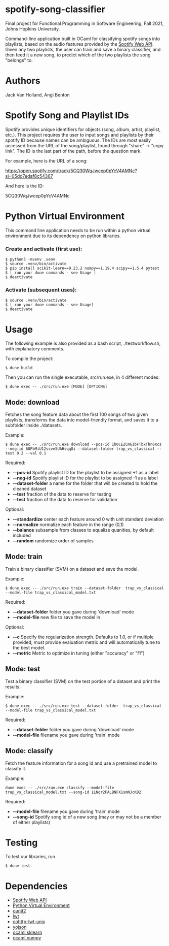 # spotify-song-classifier
Final project for Functional Programming in Software Engineering, Fall 2021, Johns Hopkins University.

Command-line application built in OCaml for classifying spotify songs into playlists, based on the audio features provided by the [Spotify Web API](https://developer.spotify.com/documentation/web-api/). Given any two playlists, the user can train and save a binary classifier, and then feed it a new song, to predict which of the two playlists the song "belongs" to. 

# Authors 
Jack Van Holland, Angi Benton

# Spotify Song and Playlist IDs 
Spotify provides unique identifiers for objects (song, album, artist, playlist, etc.). This project requires the user to input songs and playlists by their spotify ID because names can be ambiguous. The IDs are most easily accessed from the URL of the song/playlist, found through "share" -> "copy link". The ID is the last part of the path, before the question mark. 

For example, here is the URL of a song:

https://open.spotify.com/track/5CQ30WqJwcep0pYcV4AMNc?si=05dd7edaf8c54367

And here is the ID:

5CQ30WqJwcep0pYcV4AMNc

# Python Virtual Environment 
This command line application needs to be run within a python virtual environment due to its dependency on python libraries. 


### Create and activate (first use):

```
$ python3 -mvenv .venv 
$ source .venv/bin/activate 
$ pip install scikit-learn==0.23.2 numpy==1.19.4 scipy==1.5.4 pytest 
$ [ run your dune commands - see Usage ] 
$ deactivate  
```

### Activate (subsequent uses): 

```
$ source .venv/bin/activate 
$ [ run your dune commands - see Usage] 
$ deactivate  
```

# Usage 
The following example is also provided as a bash script, ./testworkflow.sh, with explanatory comments. 

To compile the project:
```
$ dune build 
```

Then you can run the single executable, src/run.exe, in 4 different modes:
```
$ dune exec -- ./src/run.exe [MODE] [OPTIONS]
```

## Mode: download 
Fetches the song feature data about the first 100 songs of two given playlists, transforms the data into model-friendly format, and saves it to a subfolder inside ./datasets. 

Example: 
```
$ dune exec -- ./src/run.exe download --pos-id 1h0CEZCm6IbFTbxThn6Xcs --neg-id 68PbMiU12ssvm5UAHsqqOi --dataset-folder trap_vs_classical --test 0.2 --val 0.1
```
Required:
* **--pos-id**  Spotify playlist ID for the playlist to be assigned +1 as a label 
* **--neg-id**  Spotify playlist ID for the playlist to be assigned -1 as a label 
* **--dataset-folder**  a name for the folder that will be created to hold the cleaned dataset 
* **--test**  fraction of the data to reserve for testing 
* **--test**  fraction of the data to reserve for validation
  
Optional: 
* **--standardize**  center each feature around 0 with unit standard deviation
* **--normalize**  normalize each feature in the range (0,1)
* **--balance**  subsample from classes to equalize quanities, by default included
* **--random**  randomize order of samples


## Mode: train
Train a binary classifier (SVM) on a dataset and save the model. 

Example: 
```
$ dune exec -- ./src/run.exe train --dataset-folder  trap_vs_classical --model-file trap_vs_classical_model.txt
```
Required:
* **--dataset-folder**  folder you gave during 'download' mode
* **--model-file**  new file to save the model in
  
Optional: 
* **--c**  Specify the regularization strength. Defaults to 1.0, 
                 or if multiple provided, must provide evaluation metric
                 and will automatically tune to the best model.
* **--metric**  Metric to optimize in tuning (either "accuracy" or "f1")

## Mode: test
Test a binary classifier (SVM) on the test portion of a dataset and print the results. 

Example: 
```
$ dune exec -- ./src/run.exe test --dataset-folder  trap_vs_classical --model-file trap_vs_classical_model.txt
```
Required:
* **--dataset-folder**  folder you gave during 'download' mode
* **--model-file**  filename you gave during 'train' mode



## Mode: classify 
Fetch the feature information for a song id and use a pretrained model to classify it.  

Example: 
```
dune exec -- ./src/run.exe classify --model-file trap_vs_classical_model.txt --song-id 1LNqr2FALBNFX1smNJcKD2
```
Required:
* **--model-file**  filename you gave during 'train' mode 
* **--song-id**  Spotify song id of a new song (may or may not be a member of either playlists)

# Testing 
To test our libraries, run
```
$ dune test
```


# Dependencies 
* [Spotify Web API](https://developer.spotify.com/documentation/web-api/) 
* [Python Virtual Environment](https://docs.python.org/3/tutorial/venv.html)
* [ounit2](https://github.com/gildor478/ounit)
* [lwt](https://github.com/ocsigen/lwt) 
* [cohttp-lwt-unix](https://github.com/mirage/ocaml-cohttp)
* [yojson](https://github.com/ocaml-community/yojson) 
* [ocaml sklearn](https://github.com/lehy/ocaml-sklearn) 
* [ocaml numpy](https://github.com/LaurentMazare/npy-ocaml)

